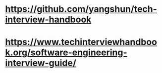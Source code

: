 # https://github.com/yangshun/tech-interview-handbook
# https://www.techinterviewhandbook.org/software-engineering-interview-guide/

